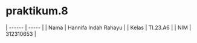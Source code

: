 # praktikum.8

| ------ | ----- |
|  Nama  | Hannifa Indah Rahayu  |
|  Kelas  | TI.23.A6  |
|  NIM    | 312310653 |
